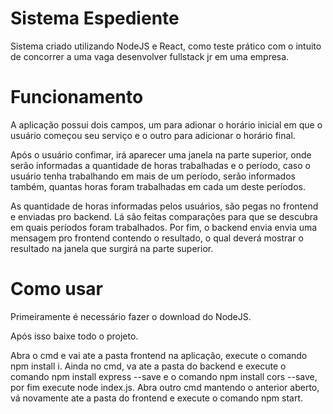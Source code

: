 # Sistema Espediente

 Sistema criado utilizando NodeJS e React, como teste prático com o intuito de concorrer a uma vaga desenvolver fullstack jr em uma empresa. 
 
# Funcionamento
 A aplicação possui dois campos, um para adionar o horário inicial em que o usuário começou seu serviço e o outro para adicionar o horário final. 
 
 Após o usuário confimar, irá aparecer uma janela na parte superior, onde serão informadas a quantidade de horas trabalhadas e o período, caso o usuário tenha trabalhando em mais de um período, serão informados também, quantas horas foram trabalhadas em cada um deste períodos.
 
 As quantidade de horas informadas pelos usuários, são pegas no frontend e enviadas pro backend. Lá são feitas comparações para que se descubra em quais períodos foram trabalhados. Por fim, o backend envia envia uma mensagem pro frontend contendo o resultado, o qual deverá mostrar o resultado na janela que surgirá na parte superior.

# Como usar
 Primeiramente é necessário fazer o download do NodeJS.

 Após isso baixe todo o projeto.

 Abra o cmd e vai ate a pasta frontend na aplicação, execute o comando npm install i. Ainda no cmd, va ate a pasta do backend e execute o comando npm install express --save e o comando npm install cors --save, por fim execute node index.js.
 Abra outro cmd mantendo o anterior aberto, vá novamente ate a pasta do frontend e execute o comando npm start.

